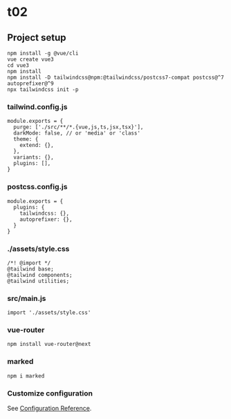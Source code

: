 # t02

## Project setup
```
npm install -g @vue/cli
vue create vue3
cd vue3
npm install
npm install -D tailwindcss@npm:@tailwindcss/postcss7-compat postcss@^7 autoprefixer@^9
npx tailwindcss init -p
```

### tailwind.config.js
```
module.exports = {
  purge: ['./src/**/*.{vue,js,ts,jsx,tsx}'],
  darkMode: false, // or 'media' or 'class'
  theme: {
    extend: {},
  },
  variants: {},
  plugins: [],
}
```

### postcss.config.js
```
module.exports = {
  plugins: {
    tailwindcss: {},
    autoprefixer: {},
  }
}
```

### ./assets/style.css
```
/*! @import */
@tailwind base;
@tailwind components;
@tailwind utilities;
```

### src/main.js
```
import './assets/style.css'
```

### vue-router
```
npm install vue-router@next
```

### marked
```
npm i marked
```

### Customize configuration
See [Configuration Reference](https://cli.vuejs.org/config/).
